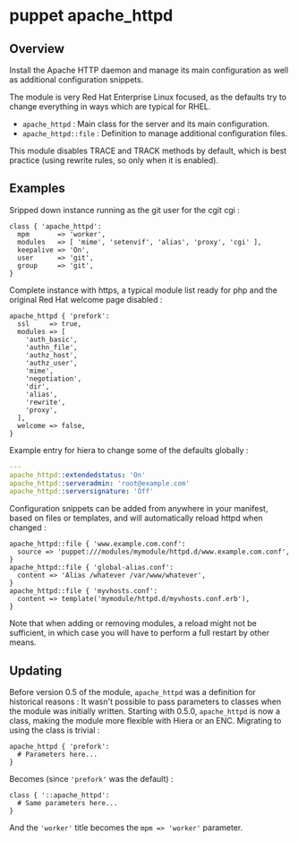 # puppet apache_httpd

## Overview

Install the Apache HTTP daemon and manage its main configuration as well as
additional configuration snippets.

The module is very Red Hat Enterprise Linux focused, as the defaults try to
change everything in ways which are typical for RHEL.

* `apache_httpd` : Main class for the server and its main configuration.
* `apache_httpd::file` : Definition to manage additional configuration files.

This module disables TRACE and TRACK methods by default, which is best practice
(using rewrite rules, so only when it is enabled).

## Examples

Sripped down instance running as the git user for the cgit cgi :

```puppet
class { 'apache_httpd':
  mpm       => 'worker',
  modules   => [ 'mime', 'setenvif', 'alias', 'proxy', 'cgi' ],
  keepalive => 'On',
  user      => 'git',
  group     => 'git',
}
```

Complete instance with https, a typical module list ready for php and the
original Red Hat welcome page disabled :

```puppet
apache_httpd { 'prefork':
  ssl     => true,
  modules => [
    'auth_basic',
    'authn_file',
    'authz_host',
    'authz_user',
    'mime',
    'negotiation',
    'dir',
    'alias',
    'rewrite',
    'proxy',
  ],
  welcome => false,
}
```

Example entry for hiera to change some of the defaults globally :

```yaml
---
apache_httpd::extendedstatus: 'On'
apache_httpd::serveradmin: 'root@example.com'
apache_httpd::serversignature: 'Off'
```

Configuration snippets can be added from anywhere in your manifest, based on
files or templates, and will automatically reload httpd when changed :

```puppet
apache_httpd::file { 'www.example.com.conf':
  source => 'puppet:///modules/mymodule/httpd.d/www.example.com.conf',
}
apache_httpd::file { 'global-alias.conf':
  content => 'Alias /whatever /var/www/whatever',
}
apache_httpd::file { 'myvhosts.conf':
  content => template('mymodule/httpd.d/myvhosts.conf.erb'),
}
```

Note that when adding or removing modules, a reload might not be sufficient,
in which case you will have to perform a full restart by other means.

## Updating

Before version 0.5 of the module, `apache_httpd` was a definition for
historical reasons : It wasn't possible to pass parameters to classes when
the module was initially written. Starting with 0.5.0, `apache_httpd` is now
a class, making the module more flexible with Hiera or an ENC.
Migrating to using the class is trivial :

```puppet
apache_httpd { 'prefork':
  # Parameters here...
}
```

Becomes (since `'prefork'` was the default) :

```puppet
class { '::apache_httpd':
  # Same parameters here...
}
```

And the `'worker'` title becomes the `mpm => 'worker'` parameter.

